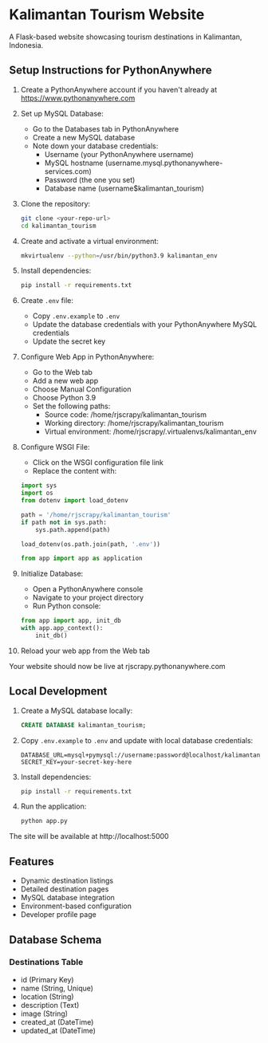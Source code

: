 # Kalimantan Tourism Website

A Flask-based website showcasing tourism destinations in Kalimantan, Indonesia.

## Setup Instructions for PythonAnywhere

1. Create a PythonAnywhere account if you haven't already at https://www.pythonanywhere.com

2. Set up MySQL Database:
   - Go to the Databases tab in PythonAnywhere
   - Create a new MySQL database
   - Note down your database credentials:
     - Username (your PythonAnywhere username)
     - MySQL hostname (username.mysql.pythonanywhere-services.com)
     - Password (the one you set)
     - Database name (username$kalimantan_tourism)

3. Clone the repository:
   ```bash
   git clone <your-repo-url>
   cd kalimantan_tourism
   ```

4. Create and activate a virtual environment:
   ```bash
   mkvirtualenv --python=/usr/bin/python3.9 kalimantan_env
   ```

5. Install dependencies:
   ```bash
   pip install -r requirements.txt
   ```

6. Create `.env` file:
   - Copy `.env.example` to `.env`
   - Update the database credentials with your PythonAnywhere MySQL credentials
   - Update the secret key

7. Configure Web App in PythonAnywhere:
   - Go to the Web tab
   - Add a new web app
   - Choose Manual Configuration
   - Choose Python 3.9
   - Set the following paths:
     - Source code: /home/rjscrapy/kalimantan_tourism
     - Working directory: /home/rjscrapy/kalimantan_tourism
     - Virtual environment: /home/rjscrapy/.virtualenvs/kalimantan_env

8. Configure WSGI File:
   - Click on the WSGI configuration file link
   - Replace the content with:
   ```python
   import sys
   import os
   from dotenv import load_dotenv

   path = '/home/rjscrapy/kalimantan_tourism'
   if path not in sys.path:
       sys.path.append(path)

   load_dotenv(os.path.join(path, '.env'))

   from app import app as application
   ```

9. Initialize Database:
   - Open a PythonAnywhere console
   - Navigate to your project directory
   - Run Python console:
   ```python
   from app import app, init_db
   with app.app_context():
       init_db()
   ```

10. Reload your web app from the Web tab

Your website should now be live at rjscrapy.pythonanywhere.com

## Local Development

1. Create a MySQL database locally:
   ```sql
   CREATE DATABASE kalimantan_tourism;
   ```

2. Copy `.env.example` to `.env` and update with local database credentials:
   ```
   DATABASE_URL=mysql+pymysql://username:password@localhost/kalimantan_tourism
   SECRET_KEY=your-secret-key-here
   ```

3. Install dependencies:
   ```bash
   pip install -r requirements.txt
   ```

4. Run the application:
   ```bash
   python app.py
   ```

The site will be available at http://localhost:5000

## Features
- Dynamic destination listings
- Detailed destination pages
- MySQL database integration
- Environment-based configuration
- Developer profile page

## Database Schema

### Destinations Table
- id (Primary Key)
- name (String, Unique)
- location (String)
- description (Text)
- image (String)
- created_at (DateTime)
- updated_at (DateTime)
